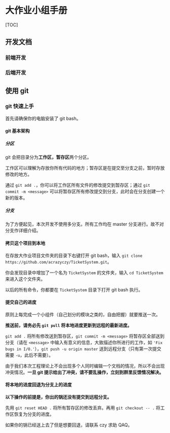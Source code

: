# 大作业小组手册
[TOC]
## 开发文档
### 前端开发
### 后端开发
## 使用 git
### git 快速上手
首先请确保你的电脑安装了 git bash。
#### git 基本架构
##### 分区
git 会把目录分为**工作区，暂存区**两个分区。

工作区可以理解为存放你所有代码的地方；暂存区是在提交至分支之前，暂时存放修改的地方。

通过 `git add .`，你可以将工作区所有文件的修改提交到暂存区；通过 `git commit -m <message>` 可以将暂存区所有修改提交到分支，此时会在分支创建一个新的版本。
##### 分支
为了方便起见，本次开发不使用多分支。所有工作均在 master 分支进行。故不对分支作详细介绍。
#### 拷贝这个项目到本地
在存放大作业项目文件夹的目录下右键打开 git bash，输入 `git clone https://github.com/acrazyczy/TicketSystem.git`。

你会发现目录中增加了一个名为 `TicketSystem` 的文件夹，输入 `cd TicketSystem` 来进入这个文件夹。

以后的所有命令，你都要在 `TicketSystem` 目录下打开 git bash 执行。
#### 提交自己的进度
原则上每完成一个小组件（自己划分的模块之类的，自由把握）就要推送一次。

**推送前，请务必先 `git pull` 将本地进度更新到远程的最新进度。**

`git add .` 将所有修改送到暂存区，`git commit -m <message>` 将暂存区全部送到分支（请在 `<message>` 中输入有意义的信息，大致描述你所进行的工作，如 `'Fix bugs in I/O.'`），`git push -u origin master` 送到远程分支（只有第一次提交需要 `-u`，此后不需要）。

由于我们本次工程理论上不会出现多个人同时编辑一个文档的情况，所以不会出现冲突情况。**一旦 git 提示给出了冲突，请不要乱操作，立刻到群里反馈情况解决。**
#### 将本地的进度回退为分支上的进度
**以下操作的前提是，你出的锅还没有提交到远程分支。**

先用 `git reset HEAD .` 将所有暂存区的修改丢弃。再用 `git checkout -- .` 将工作区恢复为分支的进度。

如果你的锅已经送上去了但是想要回退，请联系 czy 求助 QAQ。